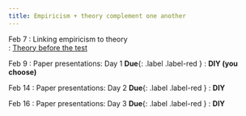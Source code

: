 ```yaml
---
title: Empiricism + theory complement one another
---
```


Feb 7
:    Linking empiricism to theory   
     : [Theory before the test](https://github.com/kalexandriabond/cog_neuro_methods/tree/main/assets/readings/rooij_baggio_2021.pdf)

Feb 9
:    Paper presentations: Day 1  **Due**{: .label .label-red }
     : **DIY (you choose)**

Feb 14
:    Paper presentations: Day 2   **Due**{: .label .label-red }
     : **DIY**

Feb 16
:    Paper presentations: Day 3  **Due**{: .label .label-red }
     : **DIY**
